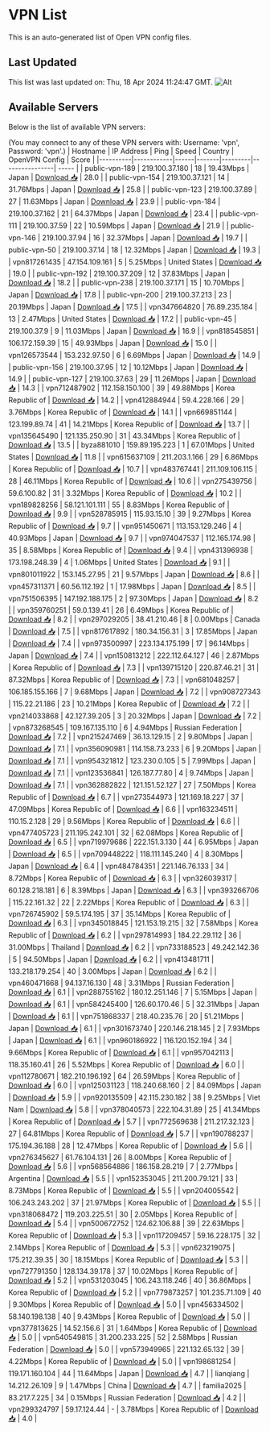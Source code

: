 # VPN List

This is an auto-generated list of Open VPN config files.

## Last Updated

This list was last updated on: Thu, 18 Apr 2024 11:24:47 GMT.
![Alt](https://repobeats.axiom.co/api/embed/186b98318ef1479477931607c1ad7d823f12451f.svg "Repobeats analytics image")

## Available Servers

Below is the list of available VPN servers:

(You may connect to any of these VPN servers with: Username: 'vpn', Password: 'vpn'.)
| Hostname | IP Address | Ping | Speed | Country | OpenVPN Config | Score |
|----------|------------|------|-------|---------|----------------| ----- |
| public-vpn-189 | 219.100.37.180 | 18 | 19.43Mbps | Japan | [Download 📥](./configs/server_0_JP.ovpn) | 28.0 |
| public-vpn-154 | 219.100.37.121 | 14 | 31.76Mbps | Japan | [Download 📥](./configs/server_1_JP.ovpn) | 25.8 |
| public-vpn-123 | 219.100.37.89 | 27 | 11.63Mbps | Japan | [Download 📥](./configs/server_2_JP.ovpn) | 23.9 |
| public-vpn-184 | 219.100.37.162 | 21 | 64.37Mbps | Japan | [Download 📥](./configs/server_3_JP.ovpn) | 23.4 |
| public-vpn-111 | 219.100.37.59 | 22 | 10.59Mbps | Japan | [Download 📥](./configs/server_4_JP.ovpn) | 21.9 |
| public-vpn-146 | 219.100.37.94 | 16 | 32.37Mbps | Japan | [Download 📥](./configs/server_5_JP.ovpn) | 19.7 |
| public-vpn-50 | 219.100.37.14 | 18 | 12.32Mbps | Japan | [Download 📥](./configs/server_6_JP.ovpn) | 19.3 |
| vpn817261435 | 47.154.109.161 | 5 | 5.25Mbps | United States | [Download 📥](./configs/server_7_US.ovpn) | 19.0 |
| public-vpn-192 | 219.100.37.209 | 12 | 37.83Mbps | Japan | [Download 📥](./configs/server_8_JP.ovpn) | 18.2 |
| public-vpn-238 | 219.100.37.171 | 15 | 10.70Mbps | Japan | [Download 📥](./configs/server_9_JP.ovpn) | 17.8 |
| public-vpn-200 | 219.100.37.213 | 23 | 20.19Mbps | Japan | [Download 📥](./configs/server_10_JP.ovpn) | 17.5 |
| vpn347664820 | 76.89.235.184 | 13 | 2.47Mbps | United States | [Download 📥](./configs/server_11_US.ovpn) | 17.2 |
| public-vpn-45 | 219.100.37.9 | 9 | 11.03Mbps | Japan | [Download 📥](./configs/server_12_JP.ovpn) | 16.9 |
| vpn818545851 | 106.172.159.39 | 15 | 49.93Mbps | Japan | [Download 📥](./configs/server_13_JP.ovpn) | 15.0 |
| vpn126573544 | 153.232.97.50 | 6 | 6.69Mbps | Japan | [Download 📥](./configs/server_14_JP.ovpn) | 14.9 |
| public-vpn-156 | 219.100.37.95 | 12 | 10.12Mbps | Japan | [Download 📥](./configs/server_15_JP.ovpn) | 14.9 |
| public-vpn-127 | 219.100.37.63 | 29 | 11.26Mbps | Japan | [Download 📥](./configs/server_16_JP.ovpn) | 14.3 |
| vpn712487902 | 112.158.150.100 | 39 | 49.88Mbps | Korea Republic of | [Download 📥](./configs/server_17_KR.ovpn) | 14.2 |
| vpn412884944 | 59.4.228.166 | 29 | 3.76Mbps | Korea Republic of | [Download 📥](./configs/server_18_KR.ovpn) | 14.1 |
| vpn669851144 | 123.199.89.74 | 41 | 14.21Mbps | Korea Republic of | [Download 📥](./configs/server_19_KR.ovpn) | 13.7 |
| vpn135645490 | 121.135.250.90 | 31 | 43.34Mbps | Korea Republic of | [Download 📥](./configs/server_20_KR.ovpn) | 13.5 |
| byza881010 | 159.89.195.223 | 1 | 67.01Mbps | United States | [Download 📥](./configs/server_21_US.ovpn) | 11.8 |
| vpn615637109 | 211.203.1.166 | 29 | 6.86Mbps | Korea Republic of | [Download 📥](./configs/server_22_KR.ovpn) | 10.7 |
| vpn483767441 | 211.109.106.115 | 28 | 46.11Mbps | Korea Republic of | [Download 📥](./configs/server_23_KR.ovpn) | 10.6 |
| vpn275439756 | 59.6.100.82 | 31 | 3.32Mbps | Korea Republic of | [Download 📥](./configs/server_24_KR.ovpn) | 10.2 |
| vpn189828256 | 58.121.101.111 | 55 | 8.83Mbps | Korea Republic of | [Download 📥](./configs/server_25_KR.ovpn) | 9.9 |
| vpn528785915 | 115.93.15.10 | 39 | 9.27Mbps | Korea Republic of | [Download 📥](./configs/server_26_KR.ovpn) | 9.7 |
| vpn951450671 | 113.153.129.246 | 4 | 40.93Mbps | Japan | [Download 📥](./configs/server_27_JP.ovpn) | 9.7 |
| vpn974047537 | 112.165.174.98 | 35 | 8.58Mbps | Korea Republic of | [Download 📥](./configs/server_28_KR.ovpn) | 9.4 |
| vpn431396938 | 173.198.248.39 | 4 | 1.06Mbps | United States | [Download 📥](./configs/server_29_US.ovpn) | 9.1 |
| vpn801011922 | 153.145.27.95 | 21 | 9.57Mbps | Japan | [Download 📥](./configs/server_30_JP.ovpn) | 8.6 |
| vpn457311371 | 60.56.112.192 | 1 | 17.98Mbps | Japan | [Download 📥](./configs/server_31_JP.ovpn) | 8.5 |
| vpn751506395 | 147.192.188.175 | 2 | 97.30Mbps | Japan | [Download 📥](./configs/server_32_JP.ovpn) | 8.2 |
| vpn359760251 | 59.0.139.41 | 26 | 6.49Mbps | Korea Republic of | [Download 📥](./configs/server_33_KR.ovpn) | 8.2 |
| vpn297029205 | 38.41.210.46 | 8 | 0.00Mbps | Canada | [Download 📥](./configs/server_34_CA.ovpn) | 7.5 |
| vpn817617892 | 180.34.156.31 | 3 | 17.85Mbps | Japan | [Download 📥](./configs/server_35_JP.ovpn) | 7.4 |
| vpn973500997 | 223.134.175.199 | 17 | 96.14Mbps | Japan | [Download 📥](./configs/server_36_JP.ovpn) | 7.4 |
| vpn150813212 | 222.112.64.127 | 46 | 2.87Mbps | Korea Republic of | [Download 📥](./configs/server_37_KR.ovpn) | 7.3 |
| vpn139715120 | 220.87.46.21 | 31 | 87.32Mbps | Korea Republic of | [Download 📥](./configs/server_38_KR.ovpn) | 7.3 |
| vpn681048257 | 106.185.155.166 | 7 | 9.68Mbps | Japan | [Download 📥](./configs/server_39_JP.ovpn) | 7.2 |
| vpn908727343 | 115.22.21.186 | 23 | 10.21Mbps | Korea Republic of | [Download 📥](./configs/server_40_KR.ovpn) | 7.2 |
| vpn214033868 | 42.127.39.205 | 3 | 20.32Mbps | Japan | [Download 📥](./configs/server_41_JP.ovpn) | 7.2 |
| vpn873268545 | 109.167.135.110 | 6 | 4.94Mbps | Russian Federation | [Download 📥](./configs/server_42_RU.ovpn) | 7.2 |
| vpn215247469 | 36.13.129.15 | 2 | 9.80Mbps | Japan | [Download 📥](./configs/server_43_JP.ovpn) | 7.1 |
| vpn356090981 | 114.158.73.233 | 6 | 9.20Mbps | Japan | [Download 📥](./configs/server_44_JP.ovpn) | 7.1 |
| vpn954321812 | 123.230.0.105 | 5 | 7.99Mbps | Japan | [Download 📥](./configs/server_45_JP.ovpn) | 7.1 |
| vpn123536841 | 126.187.77.80 | 4 | 9.74Mbps | Japan | [Download 📥](./configs/server_46_JP.ovpn) | 7.1 |
| vpn362882822 | 121.151.52.127 | 27 | 7.50Mbps | Korea Republic of | [Download 📥](./configs/server_47_KR.ovpn) | 6.7 |
| vpn273544973 | 121.169.18.227 | 37 | 47.09Mbps | Korea Republic of | [Download 📥](./configs/server_48_KR.ovpn) | 6.6 |
| vpn163234511 | 110.15.2.128 | 29 | 9.56Mbps | Korea Republic of | [Download 📥](./configs/server_49_KR.ovpn) | 6.6 |
| vpn477405723 | 211.195.242.101 | 32 | 62.08Mbps | Korea Republic of | [Download 📥](./configs/server_50_KR.ovpn) | 6.5 |
| vpn719979686 | 222.151.3.130 | 44 | 6.95Mbps | Japan | [Download 📥](./configs/server_51_JP.ovpn) | 6.5 |
| vpn709448222 | 118.111.145.240 | 4 | 8.30Mbps | Japan | [Download 📥](./configs/server_52_JP.ovpn) | 6.4 |
| vpn484784351 | 221.146.76.133 | 34 | 8.72Mbps | Korea Republic of | [Download 📥](./configs/server_53_KR.ovpn) | 6.3 |
| vpn326039317 | 60.128.218.181 | 6 | 8.39Mbps | Japan | [Download 📥](./configs/server_54_JP.ovpn) | 6.3 |
| vpn393266706 | 115.22.161.32 | 22 | 2.22Mbps | Korea Republic of | [Download 📥](./configs/server_55_KR.ovpn) | 6.3 |
| vpn726745902 | 59.5.174.195 | 37 | 35.14Mbps | Korea Republic of | [Download 📥](./configs/server_56_KR.ovpn) | 6.3 |
| vpn345018845 | 121.153.19.215 | 32 | 7.58Mbps | Korea Republic of | [Download 📥](./configs/server_57_KR.ovpn) | 6.2 |
| vpn297814993 | 184.22.29.112 | 36 | 31.00Mbps | Thailand | [Download 📥](./configs/server_58_TH.ovpn) | 6.2 |
| vpn733188523 | 49.242.142.36 | 5 | 94.50Mbps | Japan | [Download 📥](./configs/server_59_JP.ovpn) | 6.2 |
| vpn413481711 | 133.218.179.254 | 40 | 3.00Mbps | Japan | [Download 📥](./configs/server_60_JP.ovpn) | 6.2 |
| vpn460471668 | 94.137.16.130 | 48 | 3.31Mbps | Russian Federation | [Download 📥](./configs/server_61_RU.ovpn) | 6.1 |
| vpn288755162 | 180.12.251.146 | 7 | 5.15Mbps | Japan | [Download 📥](./configs/server_62_JP.ovpn) | 6.1 |
| vpn584245400 | 126.60.170.46 | 5 | 32.31Mbps | Japan | [Download 📥](./configs/server_63_JP.ovpn) | 6.1 |
| vpn751868337 | 218.40.235.76 | 20 | 51.21Mbps | Japan | [Download 📥](./configs/server_64_JP.ovpn) | 6.1 |
| vpn301673740 | 220.146.218.145 | 2 | 7.93Mbps | Japan | [Download 📥](./configs/server_65_JP.ovpn) | 6.1 |
| vpn960186922 | 116.120.152.194 | 34 | 9.66Mbps | Korea Republic of | [Download 📥](./configs/server_66_KR.ovpn) | 6.1 |
| vpn957042113 | 118.35.160.41 | 26 | 5.52Mbps | Korea Republic of | [Download 📥](./configs/server_67_KR.ovpn) | 6.0 |
| vpn112780671 | 182.210.196.192 | 64 | 26.59Mbps | Korea Republic of | [Download 📥](./configs/server_68_KR.ovpn) | 6.0 |
| vpn125031123 | 118.240.68.160 | 2 | 84.09Mbps | Japan | [Download 📥](./configs/server_69_JP.ovpn) | 5.9 |
| vpn920135509 | 42.115.230.182 | 38 | 9.25Mbps | Viet Nam | [Download 📥](./configs/server_70_VN.ovpn) | 5.8 |
| vpn378040573 | 222.104.31.89 | 25 | 41.34Mbps | Korea Republic of | [Download 📥](./configs/server_71_KR.ovpn) | 5.7 |
| vpn772569638 | 211.217.32.123 | 27 | 64.81Mbps | Korea Republic of | [Download 📥](./configs/server_72_KR.ovpn) | 5.7 |
| vpn190788237 | 175.194.36.188 | 28 | 12.47Mbps | Korea Republic of | [Download 📥](./configs/server_73_KR.ovpn) | 5.6 |
| vpn276345627 | 61.76.104.131 | 26 | 8.00Mbps | Korea Republic of | [Download 📥](./configs/server_74_KR.ovpn) | 5.6 |
| vpn568564886 | 186.158.28.219 | 7 | 2.77Mbps | Argentina | [Download 📥](./configs/server_75_AR.ovpn) | 5.5 |
| vpn152353045 | 211.200.79.121 | 33 | 8.73Mbps | Korea Republic of | [Download 📥](./configs/server_76_KR.ovpn) | 5.5 |
| vpn204005542 | 106.243.243.202 | 37 | 21.97Mbps | Korea Republic of | [Download 📥](./configs/server_77_KR.ovpn) | 5.5 |
| vpn318068472 | 119.203.225.51 | 30 | 2.05Mbps | Korea Republic of | [Download 📥](./configs/server_78_KR.ovpn) | 5.4 |
| vpn500672752 | 124.62.106.88 | 39 | 22.63Mbps | Korea Republic of | [Download 📥](./configs/server_79_KR.ovpn) | 5.3 |
| vpn117209457 | 59.16.228.175 | 32 | 2.14Mbps | Korea Republic of | [Download 📥](./configs/server_80_KR.ovpn) | 5.3 |
| vpn623219075 | 175.212.39.35 | 30 | 18.15Mbps | Korea Republic of | [Download 📥](./configs/server_81_KR.ovpn) | 5.3 |
| vpn727791350 | 128.134.39.178 | 37 | 10.02Mbps | Korea Republic of | [Download 📥](./configs/server_82_KR.ovpn) | 5.2 |
| vpn531203045 | 106.243.118.246 | 40 | 36.86Mbps | Korea Republic of | [Download 📥](./configs/server_83_KR.ovpn) | 5.2 |
| vpn779873257 | 101.235.71.109 | 40 | 9.30Mbps | Korea Republic of | [Download 📥](./configs/server_84_KR.ovpn) | 5.0 |
| vpn456334502 | 58.140.198.138 | 40 | 9.43Mbps | Korea Republic of | [Download 📥](./configs/server_85_KR.ovpn) | 5.0 |
| vpn377813625 | 14.52.156.6 | 31 | 1.64Mbps | Korea Republic of | [Download 📥](./configs/server_86_KR.ovpn) | 5.0 |
| vpn540549815 | 31.200.233.225 | 52 | 2.58Mbps | Russian Federation | [Download 📥](./configs/server_87_RU.ovpn) | 5.0 |
| vpn573949965 | 221.132.65.132 | 39 | 4.22Mbps | Korea Republic of | [Download 📥](./configs/server_88_KR.ovpn) | 5.0 |
| vpn198681254 | 119.171.160.104 | 44 | 11.64Mbps | Japan | [Download 📥](./configs/server_89_JP.ovpn) | 4.7 |
| lianqiang | 14.212.26.109 | 9 | 1.47Mbps | China | [Download 📥](./configs/server_90_CN.ovpn) | 4.7 |
| familia2025 | 83.217.7.225 | 34 | 0.15Mbps | Russian Federation | [Download 📥](./configs/server_91_RU.ovpn) | 4.2 |
| vpn299324797 | 59.17.124.44 | - | 3.78Mbps | Korea Republic of | [Download 📥](./configs/server_92_KR.ovpn) | 4.0 |

